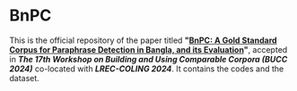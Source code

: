 # BnPC

This is the official repository of the paper titled **"[BnPC: A Gold Standard Corpus for Paraphrase Detection in Bangla, and its Evaluation](https://comparable.limsi.fr/bucc2024/pdf/2024.bucc-1.8/)"**, accepted in ***The 17th Workshop on Building and Using Comparable Corpora (BUCC 2024)*** co-located with ***LREC-COLING 2024***. It contains the codes and the dataset.
